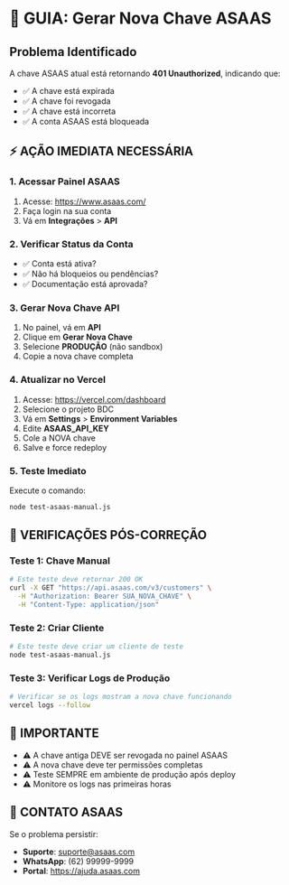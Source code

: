 # 🔑 GUIA: Gerar Nova Chave ASAAS

## Problema Identificado
A chave ASAAS atual está retornando **401 Unauthorized**, indicando que:
- ✅ A chave está expirada
- ✅ A chave foi revogada
- ✅ A chave está incorreta
- ✅ A conta ASAAS está bloqueada

## ⚡ AÇÃO IMEDIATA NECESSÁRIA

### 1. Acessar Painel ASAAS
1. Acesse: https://www.asaas.com/
2. Faça login na sua conta
3. Vá em **Integrações** > **API**

### 2. Verificar Status da Conta
- ✅ Conta está ativa?
- ✅ Não há bloqueios ou pendências?
- ✅ Documentação está aprovada?

### 3. Gerar Nova Chave API
1. No painel, vá em **API**
2. Clique em **Gerar Nova Chave**
3. Selecione **PRODUÇÃO** (não sandbox)
4. Copie a nova chave completa

### 4. Atualizar no Vercel
1. Acesse: https://vercel.com/dashboard
2. Selecione o projeto BDC
3. Vá em **Settings** > **Environment Variables**
4. Edite **ASAAS_API_KEY**
5. Cole a NOVA chave
6. Salve e force redeploy

### 5. Teste Imediato
Execute o comando:
```bash
node test-asaas-manual.js
```

## 🔧 VERIFICAÇÕES PÓS-CORREÇÃO

### Teste 1: Chave Manual
```bash
# Este teste deve retornar 200 OK
curl -X GET "https://api.asaas.com/v3/customers" \
  -H "Authorization: Bearer SUA_NOVA_CHAVE" \
  -H "Content-Type: application/json"
```

### Teste 2: Criar Cliente
```bash
# Este teste deve criar um cliente de teste
node test-asaas-manual.js
```

### Teste 3: Verificar Logs de Produção
```bash
# Verificar se os logs mostram a nova chave funcionando
vercel logs --follow
```

## 🚨 IMPORTANTE
- ⚠️ A chave antiga DEVE ser revogada no painel ASAAS
- ⚠️ A nova chave deve ter permissões completas
- ⚠️ Teste SEMPRE em ambiente de produção após deploy
- ⚠️ Monitore os logs nas primeiras horas

## 📱 CONTATO ASAAS
Se o problema persistir:
- **Suporte**: suporte@asaas.com
- **WhatsApp**: (62) 99999-9999
- **Portal**: https://ajuda.asaas.com 